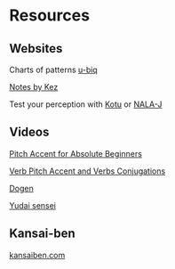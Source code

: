 # Resources

## Websites

Charts of patterns [u-biq](https://accent.u-biq.org/)

[Notes by Kez](https://gist.github.com/k3zi/3f38070efffa38db83cd5745d83b1235)

Test your perception with [Kotu](https://kotu.io/)  or [NALA-J](http://www.tufs.ac.jp/st/personal/99/kawatsu/nala/)

## Videos

[Pitch Accent for Absolute Beginners](https://www.youtube.com/playlist?list=PLAmROvem8e1LhXfCUqCDshBLAdi_LlR6y)

[Verb Pitch Accent and Verbs Conjugations](https://www.youtube.com/playlist?list=PLbEVYkEj81RzdzDWujEkfjJZrzsqV3Q8O)

[Dogen](https://www.youtube.com/@Dogen)

[Yudai sensei](https://www.youtube.com/@yudaisensei2020)



## Kansai-ben 

[kansaiben.com](http://www.kansaiben.com/1.Characteristics/2.LinguisticAspects/index.html)


